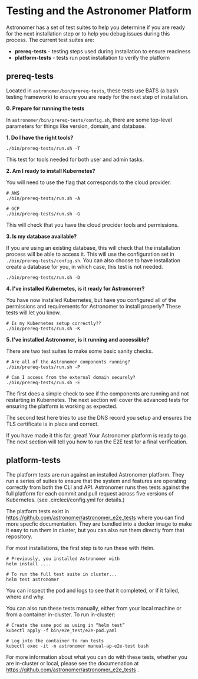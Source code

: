 # Testing and the Astronomer Platform

Astronomer has a set of test suites to help you
determine if you are ready for the next installation step
or to help you debug issues during this process.
The current test suites are:

- __prereq-tests__ - testing steps used during installation to ensure readiness
- __platform-tests__ - tests run post installation to verify the platform


## prereq-tests

Located in `astronomer/bin/prereq-tests`, these tests use
BATS (a bash testing framework) to ensure you are ready
for the next step of installation.


__0. Prepare for running the tests__

In `astronomer/bin/prereq-tests/config.sh`, there are some
top-level parameters for things like version, domain, and database.


__1. Do I have the right tools?__

```shell
./bin/prereq-tests/run.sh -T
```

This test for tools needed for both user and admin tasks.


__2. Am I ready to install Kubernetes?__

You will need to use the flag that corresponds to the cloud provider.

```shell
# AWS
./bin/prereq-tests/run.sh -A

# GCP
./bin/prereq-tests/run.sh -G
```

This will check that you have the cloud procider tools and permissions.


__3. Is my database available?__

If you are using an existing database, this will check that the installation
process will be able to access it. This will use the configuration set in
`./bin/prereq-tests/config.sh`. You can also choose to have installation
create a database for you, in which case, this test is not needed.

```shell
./bin/prereq-tests/run.sh -D
```


__4. I've installed Kubernetes, is it ready for Astronomer?__

You have now installed Kubernetes, but have you configured
all of the permissions and requirements for Astronomer to install properly?
These tests will let you know.

```shell
# Is my Kubernetes setup correctly??
./bin/prereq-tests/run.sh -K
```


__5. I've installed Astronomer, is it running and accessible?__

There are two test suites to make some basic sanity checks.

```shell
# Are all of the Astronomer components running?
./bin/prereq-tests/run.sh -P

# Can I access from the external domain securely?
./bin/prereq-tests/run.sh -E
```

The first does a simple check to see if the components are
running and not restarting in Kubernetes.
The next section will cover the advanced tests
for ensuring the platform is working as expected.

The second test here tries to use the DNS record you setup
and ensures the TLS certificate is in place and correct.

If you have made it this far, great!
Your Astronomer platform is ready to go.
The next section will tell you how to
run the E2E test for a final verification.


## platform-tests

The platform tests are run against an installed Astronomer platform.
They run a series of suites to ensure that the system and features
are operating correctly from both the CLI and API.
Astronomer runs thes tests against the full platform
for each commit and pull request across five versions of Kubernetes.
(see .circleci/config.yml for details.)

The platform tests exist in https://github.com/astronomer/astronomer_e2e_tests
where you can find more specfic documentation.
They are bundled into a docker image to make it easy to run them
in cluster, but you can also run them directly from that repository.

For most installations, the first step is to run these with Helm.

```shell
# Previously, you installed Astronomer with
helm install ....

# To run the full test suite in cluster...
helm test astronomer
```

You can inspect the pod and logs to see that it completed,
or if it failed, where and why.

You can also run these tests manually, either from your local machine
or from a container in-cluster. To run in-cluster:

```shell
# Create the same pod as using in “helm test”
kubectl apply -f bin/e2e_test/e2e-pod.yaml

# Log into the container to run tests
kubectl exec -it -n astronomer manual-ap-e2e-test bash
```

For more information about what you can do with these
tests, whether you are in-cluster or local,
please see the documenation at
https://github.com/astronomer/astronomer_e2e_tests
.





